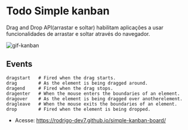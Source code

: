 # Todo Simple kanban

Drag and Drop API(arrastar e soltar) habilitam aplicações a usar funcionalidades de arrastar e soltar através do navegador. 




![gif-kanban](https://user-images.githubusercontent.com/60434681/83178293-ba868b00-a0f6-11ea-9634-d49fd80b9489.gif)


## Events

```
dragstart   # Fired when the drag starts.
drag        # As the element is being dragged around.
dragend     # Fired when the drag stops.
dragenter   # When the mouse enters the boundaries of an element.
dragover    # As the element is being dragged over anotherelement.
dragleave   # When the mouse exits the boundaries of an element.
drop        # Fired when the element is being dropped.
```

- Acesse: https://rodrigo-dev7.github.io/simple-kanban-board/
